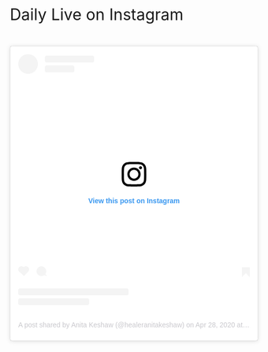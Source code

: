 <script src="https://momentjs.com/downloads/moment.js"></script>
<script src="https://momentjs.com/downloads/moment-timezone-with-data.js"></script>

<script>

function countdown(servertime) {
  var servertime = moment(servertime);
  var offset = moment(servertime) - moment();
  var livetimestr = '16:00';

  //document.getElementById("servertime").innerHTML = moment(servertime);
  //document.getElementById("localtime").innerHTML = moment();
  //document.getElementById("offset").innerHTML = " (" + offset + "ms)";

  var todaylivedate = moment.tz(moment().format('YYYY-MM-DD') + ' ' + livetimestr, "Europe/Berlin");
  var nextlivedate = todaylivedate;
  var liveinelem = document.getElementById("livein");
  var nextlivedateelem = document.getElementById("nextlivedate");

  var x = setInterval(function() {
    var localtime = moment() + offset;
    var distance = (todaylivedate - localtime) / 1000;

    // if today live date is in past, count down to tomorrow live date
    if (distance / 60 < -10) {
      nextlivedate = moment.tz(moment().format('YYYY-MM-DD') + ' ' + livetimestr, "Europe/Berlin").add(1, 'd');
      distance = (nextlivedate - localtime) / 1000;
    }
    var localtimezoneabbr = moment.tz(moment.tz.guess()).format('z');
    nextlivedateelem.innerHTML = nextlivedate.local().format('ddd D MMM HH:mm ') + localtimezoneabbr;
    //nextlivedateelem.innerHTML = '(' + nextlivedate.local().format('ddd D MMM HH:mm ') + localtimezoneabbr + ')';

    var totalhours = Math.floor(distance / 60 / 60);
    var totalminutes = Math.floor(distance / 60);

    // live today in more than an hour: Live in x hours
    if (totalhours >= 1) {
      liveinelem.innerHTML = 'Live in ' + totalhours + ' hour';
      liveinelem.innerHTML += (totalhours > 1) ? 's' : '';
    }
    // live today in less than an hour: Live in hh:mm
    else if (totalminutes >= 0) {
      var totalseconds = Math.floor(distance);
      secondsstring = ("0" + (totalseconds % 60)).slice(-2);
      liveinelem.innerHTML = 'Live in ' + totalminutes + ":" + secondsstring;
    }
    // live now: Live now
    else if (totalminutes >= -10) {
      liveinelem.innerHTML = 'Live now';
    }
    // live ended: Live ended
    else if (totalminutes < -10) {
      liveinelem.innerHTML = 'Live ended';
    }
  }, 1000);
}

var request = new XMLHttpRequest();
request.onreadystatechange = function() {
  if (request.readyState === XMLHttpRequest.DONE) {
    var servertime = request.getResponseHeader("Date");
    countdown(servertime);
  }
};
request.open("HEAD", document.location, true);
request.send(null);
</script>

<div class="w3-card w3-padding-24 paddingbottom32" id="livesession">
  <div class="w3-xxlarge" style="font-size:32px!important">Daily Live on Instagram</div>
  <div class="w3-large" style="margin-top:10px"><center>
  <a class="btn btn-lg btn-success" style="text-decoration:none;" href="https://www.instagram.com/healeranitakeshaw/">
  <i class="fa fa-instagram fa-2x" style="vertical-align:middle;padding-bottom:5px"></i><span id="livein" style="font-size:21px"></span></a><br>
  <div id="nextlivedate" style="font-size:17px"></div>
  <div style="display:none" id="offset"></div>
  <div style="display:none" id="servertime"></div>
  <div style="display:none" id="localtime"></div>
  <br>

<blockquote class="instagram-media" data-instgrm-permalink="https://www.instagram.com/p/CAA7DQ-jEgj/?utm_source=ig_web_copy_link" data-instgrm-version="12" style=" background:#FFF; border:0; border-radius:3px; box-shadow:0 0 1px 0 rgba(0,0,0,0.5),0 1px 10px 0 rgba(0,0,0,0.15); margin: 1px; max-width:540px; min-width:326px; padding:0; width:99.375%; width:-webkit-calc(100% - 2px); width:calc(100% - 2px);"><div style="padding:16px;"> <a href="https://www.instagram.com/p/CAA7DQ-jEgj/?utm_source=ig_web_copy_link" style=" background:#FFFFFF; line-height:0; padding:0 0; text-align:center; text-decoration:none; width:100%;" target="_blank"> <div style=" display: flex; flex-direction: row; align-items: center;"> <div style="background-color: #F4F4F4; border-radius: 50%; flex-grow: 0; height: 40px; margin-right: 14px; width: 40px;"></div> <div style="display: flex; flex-direction: column; flex-grow: 1; justify-content: center;"> <div style=" background-color: #F4F4F4; border-radius: 4px; flex-grow: 0; height: 14px; margin-bottom: 6px; width: 100px;"></div> <div style=" background-color: #F4F4F4; border-radius: 4px; flex-grow: 0; height: 14px; width: 60px;"></div></div></div><div style="padding: 19% 0;"></div> <div style="display:block; height:50px; margin:0 auto 12px; width:50px;"><svg width="50px" height="50px" viewBox="0 0 60 60" version="1.1" xmlns="https://www.w3.org/2000/svg" xmlns:xlink="https://www.w3.org/1999/xlink"><g stroke="none" stroke-width="1" fill="none" fill-rule="evenodd"><g transform="translate(-511.000000, -20.000000)" fill="#000000"><g><path d="M556.869,30.41 C554.814,30.41 553.148,32.076 553.148,34.131 C553.148,36.186 554.814,37.852 556.869,37.852 C558.924,37.852 560.59,36.186 560.59,34.131 C560.59,32.076 558.924,30.41 556.869,30.41 M541,60.657 C535.114,60.657 530.342,55.887 530.342,50 C530.342,44.114 535.114,39.342 541,39.342 C546.887,39.342 551.658,44.114 551.658,50 C551.658,55.887 546.887,60.657 541,60.657 M541,33.886 C532.1,33.886 524.886,41.1 524.886,50 C524.886,58.899 532.1,66.113 541,66.113 C549.9,66.113 557.115,58.899 557.115,50 C557.115,41.1 549.9,33.886 541,33.886 M565.378,62.101 C565.244,65.022 564.756,66.606 564.346,67.663 C563.803,69.06 563.154,70.057 562.106,71.106 C561.058,72.155 560.06,72.803 558.662,73.347 C557.607,73.757 556.021,74.244 553.102,74.378 C549.944,74.521 548.997,74.552 541,74.552 C533.003,74.552 532.056,74.521 528.898,74.378 C525.979,74.244 524.393,73.757 523.338,73.347 C521.94,72.803 520.942,72.155 519.894,71.106 C518.846,70.057 518.197,69.06 517.654,67.663 C517.244,66.606 516.755,65.022 516.623,62.101 C516.479,58.943 516.448,57.996 516.448,50 C516.448,42.003 516.479,41.056 516.623,37.899 C516.755,34.978 517.244,33.391 517.654,32.338 C518.197,30.938 518.846,29.942 519.894,28.894 C520.942,27.846 521.94,27.196 523.338,26.654 C524.393,26.244 525.979,25.756 528.898,25.623 C532.057,25.479 533.004,25.448 541,25.448 C548.997,25.448 549.943,25.479 553.102,25.623 C556.021,25.756 557.607,26.244 558.662,26.654 C560.06,27.196 561.058,27.846 562.106,28.894 C563.154,29.942 563.803,30.938 564.346,32.338 C564.756,33.391 565.244,34.978 565.378,37.899 C565.522,41.056 565.552,42.003 565.552,50 C565.552,57.996 565.522,58.943 565.378,62.101 M570.82,37.631 C570.674,34.438 570.167,32.258 569.425,30.349 C568.659,28.377 567.633,26.702 565.965,25.035 C564.297,23.368 562.623,22.342 560.652,21.575 C558.743,20.834 556.562,20.326 553.369,20.18 C550.169,20.033 549.148,20 541,20 C532.853,20 531.831,20.033 528.631,20.18 C525.438,20.326 523.257,20.834 521.349,21.575 C519.376,22.342 517.703,23.368 516.035,25.035 C514.368,26.702 513.342,28.377 512.574,30.349 C511.834,32.258 511.326,34.438 511.181,37.631 C511.035,40.831 511,41.851 511,50 C511,58.147 511.035,59.17 511.181,62.369 C511.326,65.562 511.834,67.743 512.574,69.651 C513.342,71.625 514.368,73.296 516.035,74.965 C517.703,76.634 519.376,77.658 521.349,78.425 C523.257,79.167 525.438,79.673 528.631,79.82 C531.831,79.965 532.853,80.001 541,80.001 C549.148,80.001 550.169,79.965 553.369,79.82 C556.562,79.673 558.743,79.167 560.652,78.425 C562.623,77.658 564.297,76.634 565.965,74.965 C567.633,73.296 568.659,71.625 569.425,69.651 C570.167,67.743 570.674,65.562 570.82,62.369 C570.966,59.17 571,58.147 571,50 C571,41.851 570.966,40.831 570.82,37.631"></path></g></g></g></svg></div><div style="padding-top: 8px;"> <div style=" color:#3897f0; font-family:Arial,sans-serif; font-size:14px; font-style:normal; font-weight:550; line-height:18px;"> View this post on Instagram</div></div><div style="padding: 12.5% 0;"></div> <div style="display: flex; flex-direction: row; margin-bottom: 14px; align-items: center;"><div> <div style="background-color: #F4F4F4; border-radius: 50%; height: 12.5px; width: 12.5px; transform: translateX(0px) translateY(7px);"></div> <div style="background-color: #F4F4F4; height: 12.5px; transform: rotate(-45deg) translateX(3px) translateY(1px); width: 12.5px; flex-grow: 0; margin-right: 14px; margin-left: 2px;"></div> <div style="background-color: #F4F4F4; border-radius: 50%; height: 12.5px; width: 12.5px; transform: translateX(9px) translateY(-18px);"></div></div><div style="margin-left: 8px;"> <div style=" background-color: #F4F4F4; border-radius: 50%; flex-grow: 0; height: 20px; width: 20px;"></div> <div style=" width: 0; height: 0; border-top: 2px solid transparent; border-left: 6px solid #f4f4f4; border-bottom: 2px solid transparent; transform: translateX(16px) translateY(-4px) rotate(30deg)"></div></div><div style="margin-left: auto;"> <div style=" width: 0px; border-top: 8px solid #F4F4F4; border-right: 8px solid transparent; transform: translateY(16px);"></div> <div style=" background-color: #F4F4F4; flex-grow: 0; height: 12px; width: 16px; transform: translateY(-4px);"></div> <div style=" width: 0; height: 0; border-top: 8px solid #F4F4F4; border-left: 8px solid transparent; transform: translateY(-4px) translateX(8px);"></div></div></div> <div style="display: flex; flex-direction: column; flex-grow: 1; justify-content: center; margin-bottom: 24px;"> <div style=" background-color: #F4F4F4; border-radius: 4px; flex-grow: 0; height: 14px; margin-bottom: 6px; width: 224px;"></div> <div style=" background-color: #F4F4F4; border-radius: 4px; flex-grow: 0; height: 14px; width: 144px;"></div></div></a><p style=" color:#c9c8cd; font-family:Arial,sans-serif; font-size:14px; line-height:17px; margin-bottom:0; margin-top:8px; overflow:hidden; padding:8px 0 7px; text-align:center; text-overflow:ellipsis; white-space:nowrap;"><a href="https://www.instagram.com/p/CAA7DQ-jEgj/?utm_source=ig_web_copy_link" style=" color:#c9c8cd; font-family:Arial,sans-serif; font-size:14px; font-style:normal; font-weight:normal; line-height:17px; text-decoration:none;" target="_blank">A post shared by Anita Keshaw (@healeranitakeshaw)</a> on <time style=" font-family:Arial,sans-serif; font-size:14px; line-height:17px;" datetime="2020-04-28T12:30:18+00:00">Apr 28, 2020 at 5:30am PDT</time></p></div></blockquote> <script async src="//www.instagram.com/embed.js"></script>

</center>
  </div>
</div>
